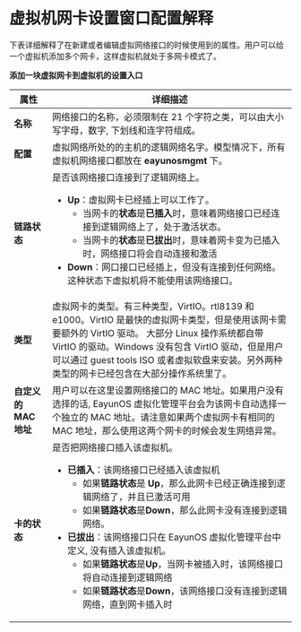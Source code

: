 # 虚拟机网卡设置窗口配置解释

下表详细解释了在新建或者编辑虚拟网络接口的时候使用到的属性。用户可以给
一个虚拟机添加多个网卡，这样虚拟机就处于多网卡模式了。


**添加一块虚拟网卡到虚拟机的设置入口**

|属性|详细描述|
|----|--------|
|**名称**|网络接口的名称，必须限制在 21 个字符之类，可以由大小写字母，数字, 下划线和连字符组成。|
|**配置**|虚拟网络所处的的主机的逻辑网络名字。模型情况下，所有虚拟机网络接口都放在 **eayunosmgmt** 下。|
|**链路状态**|是否该网络接口连接到了逻辑网络上。<ul><li>**Up**：虚拟网卡已经插上可以工作了。<ul><li>当网卡的**状态**是**已插入**时，意味着网络接口已经连接到逻辑网络上了，处于激活状态。</li><li>当网卡的**状态**是**已拔出**时，意味着网卡变为已插入时，网络接口将会自动连接和激活</li></ul></li><li>**Down**：网口接口已经插上，但没有连接到任何网络。这种状态下虚拟机将不能使用该网络接口。</li></ul>|
|**类型**|虚拟网卡的类型。有三种类型，VirtIO。rtl8139 和 e1000。VirtIO 是最快的虚拟网卡类型，但是使用该网卡需要额外的 VirtIO 驱动。 大部分 Linux 操作系统都自带 VirtIO 的驱动。Windows 没有包含 VirtIO 驱动，但是用户可以通过 guest tools ISO 或者虚拟软盘来安装。另外两种类型的网卡已经包含在大部分操作系统里了。|
|**自定义的 MAC 地址**|用户可以在这里设置网络接口的 MAC 地址。如果用户没有选择的话, EayunOS 虚拟化管理平台会为该网卡自动选择一个独立的 MAC 地址。请注意如果两个虚拟网卡有相同的 MAC 地址，那么使用这两个网卡的时候会发生网络异常。|
|**卡的状态**|是否把网络接口插入该虚拟机。<ul><li>**已插入**：该网络接口已经插入该虚拟机<ul><li>如果**链路状态**是 **Up**，那么此网卡已经正确连接到逻辑网络了，并且已激活可用</li><li>如果**链路状态**是**Down**，那么此网卡没有连接到逻辑网络。</li></ul></li><li>**已拔出**：该网络接口只在 EayunOS 虚拟化管理平台中定义, 没有插入该虚拟机。<ul><li>如果**链路状态**是**Up**，当网卡被插入时，该网络接口将自动连接到逻辑网络</li><li>如果**链路状态**是**Down**，该网络接口没有连接到逻辑网络，直到网卡插入时</li></ul></li></ul>|
